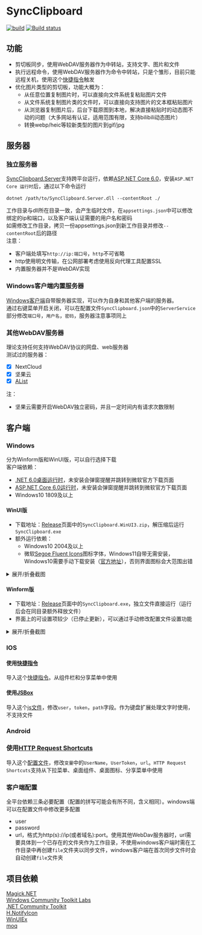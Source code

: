 # SyncClipboard
[![build](https://github.com/Jeric-X/SyncClipboard/actions/workflows/build.yml/badge.svg?branch=WinUI3)](https://github.com/Jeric-X/SyncClipboard/actions?query=branch%3AWinUI3)
[![Build status](https://ci.appveyor.com/api/projects/status/4hm1au4xaikj96tr/branch/WinUI3?svg=true)](https://ci.appveyor.com/project/Jeric-X/syncclipboard/branch/WinUI3)
## 功能

- 剪切板同步，使用WebDAV服务器作为中转站，支持文字、图片和文件  
- 执行远程命令，使用WebDAV服务器作为命令中转站，只是个雏形，目前只能远程关机，使用这个[快捷指令](https://www.icloud.com/shortcuts/d3d807fb00774fe8ac10cd4a82260456)触发
- 优化图片类型的剪切板，功能大概为：
  - 从任意位置复制图片时，可以直接向文件系统复粘贴图片文件
  - 从文件系统复制图片类的文件时，可以直接向支持图片的文本框粘贴图片
  - 从浏览器复制图片后，后台下载原图到本地，解决直接粘贴时的动态图不动的问题（大多网站有认证，适用范围有限，支持bilibili动态图片）
  - 转换webp/heic等较新类型的图片到gif/jpg

## 服务器
### 独立服务器
[SyncClipboard.Server](https://github.com/Jeric-X/SyncClipboard/releases/)支持跨平台运行，依赖[ASP.NET Core 6.0](https://dotnet.microsoft.com/zh-cn/download/dotnet/6.0)，安装`ASP.NET Core 运行时`后，通过以下命令运行
```
dotnet /path/to/SyncClipboard.Server.dll --contentRoot ./
```
工作目录与dll所在目录一致，会产生临时文件，在`appsettings.json`中可以修改绑定的ip和端口，以及客户端认证需要的用户名和密码  
如需修改工作目录，拷贝一份appsettings.json到新工作目录并修改`--contentRoot`后的路径  
注意：
- 客户端处填写`http://ip:端口号`，`http`不可省略
- http使用明文传输，在公网部署考虑使用反向代理工具配置SSL
- 内置服务器并不是WebDAV实现

### Windows客户端内置服务器
[Windows客户端](#Windows)自带服务器实现，可以作为自身和其他客户端的服务器。  
通过右键菜单开启关闭，可以在配置文件`SyncClipboard.json`中的`ServerService`部分修改`端口号`，`用户名`，`密码`，服务器注意事项同上

### 其他WebDAV服务器
理论支持任何支持WebDAV协议的网盘、web服务器  
测试过的服务器：   
- [x] NextCloud  
- [x] 坚果云  
- [x] [AList](https://alist.nn.ci/)

注：
- 坚果云需要开启WebDAV独立密码，并且一定时间内有请求次数限制

## 客户端
### Windows   
分为Winform版和WinUI版，可以自行选择下载  
客户端依赖：   
- [.NET 6.0桌面运行时](https://dotnet.microsoft.com/en-us/download/dotnet/thank-you/runtime-desktop-6.0.16-windows-x64-installer)，未安装会弹窗提醒并跳转到微软官方下载页面  
- [ASP.NET Core 6.0运行时](https://dotnet.microsoft.com/en-us/download/dotnet/thank-you/runtime-aspnetcore-6.0.16-windows-x64-installer)，未安装会弹窗提醒并跳转到微软官方下载页面  
- Windows10 1809及以上
#### WinUI版

- 下载地址：[Release](https://github.com/Jeric-X/SyncClipboard/releases/)页面中的`SyncClipboard.WinUI3.zip`，解压缩后运行`SyncClipboard.exe`  
- 额外运行依赖：
  - Windows10 2004及以上  
  - 微软[Segoe Fluent Icons](https://learn.microsoft.com/zh-cn/windows/apps/design/style/segoe-fluent-icons-font)图标字体，Windows11自带无需安装，Windows10需要手动下载安装（[官方地址](https://aka.ms/SegoeFluentIcons)），否则界面图标会大范围出错

<details>
<summary>展开/折叠截图</summary>

![](assets/WinUI.png)

</details>

#### Winform版
- 下载地址：[Release](https://github.com/Jeric-X/SyncClipboard/releases/)页面中的`SyncClipboard.exe`，独立文件直接运行（运行后会在同目录额外释放文件）
- 界面上的可设置项较少（已停止更新），可以通过手动修改配置文件设置功能

<details>
<summary>展开/折叠截图</summary>

![](assets/Winform.png)

</details>

### IOS 
#### 使用[快捷指令](https://apps.apple.com/cn/app/%E5%BF%AB%E6%8D%B7%E6%8C%87%E4%BB%A4/id1462947752)  

导入这个[快捷指令](https://www.icloud.com/shortcuts/9e2f44bd12a84935b715aac9b488f6ee)。从组件栏和分享菜单中使用

#### 使用[JSBox](https://apps.apple.com/cn/app/jsbox-%E5%AD%A6%E4%B9%A0%E5%86%99%E4%BB%A3%E7%A0%81/id1312014438)
导入这个[js文件](/script/Clipboard.js)，修改`user`，`token`，`path`字段。作为键盘扩展处理文字时使用，不支持文件

### Android
### 使用[HTTP Request Shortcuts](https://play.google.com/store/apps/details?id=ch.rmy.android.http_shortcuts)
导入这个[配置文件](/script/shortcuts.zip)，修改`变量`中的`UserName`，`UserToken`，`url`。`HTTP Request Shortcuts`支持从下拉菜单、桌面组件、桌面图标、分享菜单中使用

### 客户端配置

全平台依赖三条必要配置（配置的拼写可能会有所不同，含义相同）。windows端可以在配置文件中修改更多配置
- user
- password
- url，格式为http(s)://ip(或者域名):port。使用其他WebDav服务器时，url需要具体到一个已存在的文件夹作为工作目录，不使用windows客户端时需在工作目录中再创建`file`文件夹以同步文件，windows客户端在首次同步文件时会自动创建`file`文件夹

## 项目依赖
[Magick.NET](https://github.com/dlemstra/Magick.NET)  
[Windows Community Toolkit Labs](https://github.com/CommunityToolkit/Labs-Windows)  
[.NET Community Toolkit](https://github.com/CommunityToolkit/dotnet)  
[H.NotifyIcon](https://github.com/HavenDV/H.NotifyIcon)  
[WinUIEx](https://github.com/dotMorten/WinUIEx)  
[moq](https://github.com/moq/moq)